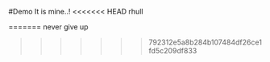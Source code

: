 #Demo
It is mine..!
<<<<<<< HEAD
rhull

=======
never give up
>>>>>>> 792312e5a8b284b107484df26ce1fd5c209df833
